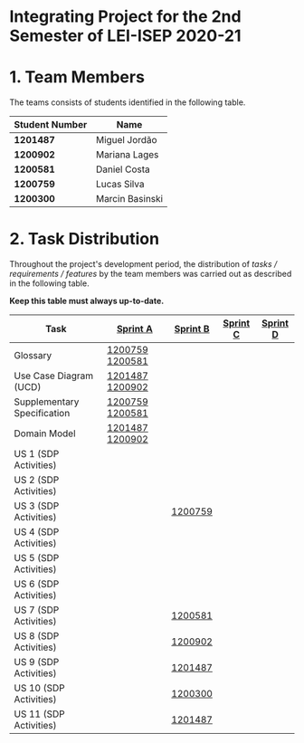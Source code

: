 # Integrating Project for the 2nd Semester of LEI-ISEP 2020-21 

# 1. Team Members

The teams consists of students identified in the following table. 

| Student Number	| Name |
|--------------|----------------------------|
| **1201487**  | Miguel Jordão              |
| **1200902**  | Mariana Lages              |
| **1200581**  | Daniel Costa               |
| **1200759**  | Lucas Silva                |
| **1200300**  | Marcin Basinski            |



# 2. Task Distribution ###


Throughout the project's development period, the distribution of _tasks / requirements / features_ by the team members was carried out as described in the following table. 

**Keep this table must always up-to-date.**

| Task                        |  [Sprint A](SprintA/README.md)          | [Sprint B](SprintB/README.md) | [Sprint C](SprintC/README.md) |  [Sprint D](SprintD/README.md) |
|-----------------------------|-----------------------------------------|------------|------------|------------|
| Glossary                    |  [1200759 1200581](SprintA/Glossary.md) |   [](SprintB/Glossary.md)  |   [](SprintC/Glossary.md)  | [](SprintD/Glossary.md)  |
| Use Case Diagram (UCD)      |  [1201487 1200902](SprintA/UCD.md)      |   [](SprintB/UCD.md)  |   [](SprintC/UCD.md)  | [](SprintD/UCD.md)  |
| Supplementary Specification |  [1200759 1200581](SprintA/FURPS.md)    |   [](SprintB/FURPS.md)  |   [](SprintC/FURPS.md)  | [](SprintD/FURPS.md)  |
| Domain Model                |  [1201487 1200902](SprintA/DM.svg)      |   [](SprintB/DM.md)  |   [](SprintC/DM.md)  | [](SprintD/DM.md)  |
| US 1 (SDP Activities)       |     |    |   |  |
| US 2 (SDP Activities)       |     |    |   |  |
| US 3 (SDP Activities)       |     |  [1200759](SprintB/US3/US3_RegisterClient.md)   |   |  |
| US 4 (SDP Activities)       |     |    |   |  |
| US 5 (SDP Activities)       |     |    |   |  |
| US 6 (SDP Activities)       |     |    |   |  |
| US 7 (SDP Activities)       |     | [1200581](SprintB/US7/US7_RegisterEmployee.md)    |   |  |
| US 8 (SDP Activities)       |     | [1200902](SprintB/US8/US8_RegisterNewClinicalAnalysisLaboratoryStatingWhichTestsOperate.md)   |   |  |
| US 9 (SDP Activities)       |     | [1201487](SprintB/US9/US9_SpecifyTestAndItsCollectingMethods.md)  |   |  |
| US 10 (SDP Activities)      |     | [1200300](SprintB/US10/US10_SpecifyNewParameter.md)  |   |  |
| US 11 (SDP Activities)      |     | [1201487](SprintB/US11/US11_SpecifyNewParameterCategory.md)  |   |  |




